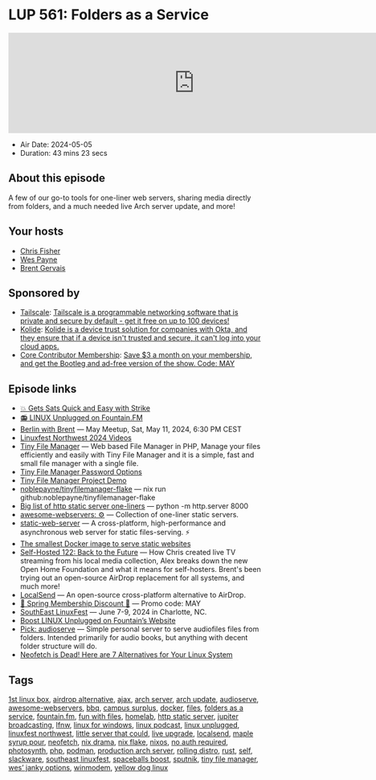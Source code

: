 # LUP 561: Folders as a Service

<iframe src="https://player.fireside.fm/v2/RUkczH-V+O3RIKMzq?theme=dark" width="740" height="200" frameborder="0" scrolling="no"></iframe>

* Air Date: 2024-05-05
* Duration: 43 mins 23 secs

## About this episode

A few of our go-to tools for one-liner web servers, sharing media directly from folders, and a much needed live Arch server update, and more!

## Your hosts
* [Chris Fisher](https://linuxunplugged.com/hosts/chrislas)
* [Wes Payne](https://linuxunplugged.com/hosts/wes)
* [Brent Gervais](https://linuxunplugged.com/hosts/brent)

## Sponsored by

  * [Tailscale](http://tailscale.com/linuxunplugged): [Tailscale is a programmable networking software that is private and secure by default - get it free on up to 100 devices!](http://tailscale.com/linuxunplugged)
  * [Kolide](https://kolide.com/unplugged): [Kolide is a device trust solution for companies with Okta, and they ensure that if a device isn't trusted and secure, it can't log into your cloud apps.](https://kolide.com/unplugged)
  * [Core Contributor Membership](https://jupitersignal.memberful.com/checkout?plan=52946&amp;coupon=may): [Save $3 a month on your membership, and get the Bootleg and ad-free version of the show. Code: MAY](https://jupitersignal.memberful.com/checkout?plan=52946&amp;coupon=may)



## Episode links

  * [💥 Gets Sats Quick and Easy with Strike](https://strike.me/ "💥 Gets Sats Quick and Easy with Strike")
  * [📻 LINUX Unplugged on Fountain.FM](https://www.fountain.fm/show/dWiuBeqpDSM86AwXRXov "📻 LINUX Unplugged on Fountain.FM")
  * [Berlin with Brent](https://www.meetup.com/jupiterbroadcasting/events/300421212/ "Berlin with Brent") — May Meetup, Sat, May 11, 2024, 6:30 PM CEST
  * [Linuxfest Northwest 2024 Videos](https://www.youtube.com/@LinuxFestNorthwest/videos "Linuxfest Northwest 2024 Videos")
  * [Tiny File Manager](https://tinyfilemanager.github.io/ "Tiny File Manager") — Web based File Manager in PHP, Manage your files efficiently and easily with Tiny File Manager and it is a simple, fast and small file manager with a single file.
  * [Tiny File Manager Password Options](https://github.com/prasathmani/tinyfilemanager/wiki/Security-and-User-Management#configuration "Tiny File Manager Password Options")
  * [Tiny File Manager Project Demo](https://tinyfilemanager.github.io/demo/ "Tiny File Manager Project Demo")
  * [noblepayne/tinyfilemanager-flake](https://github.com/noblepayne/tinyfilemanager-flake "noblepayne/tinyfilemanager-flake") — nix run github:noblepayne/tinyfilemanager-flake
  * [Big list of http static server one-liners](https://gist.github.com/willurd/5720255 "Big list of http static server one-liners") — python -m http.server 8000
  * [awesome-webservers: ⚙️](https://github.com/imgarylai/awesome-webservers "awesome-webservers: ⚙️") — Collection of one-liner static servers.
  * [static-web-server](https://github.com/static-web-server/static-web-server "static-web-server") — A cross-platform, high-performance and asynchronous web server for static files-serving. ⚡
  * [The smallest Docker image to serve static websites](https://lipanski.com/posts/smallest-docker-image-static-website "The smallest Docker image to serve static websites")
  * [Self-Hosted 122: Back to the Future](https://selfhosted.show/122 "Self-Hosted 122: Back to the Future") — How Chris created live TV streaming from his local media collection, Alex breaks down the new Open Home Foundation and what it means for self-hosters. Brent's been trying out an open-source AirDrop replacement for all systems, and much more!
  * [LocalSend](https://github.com/localsend/localsend "LocalSend") — An open-source cross-platform alternative to AirDrop.
  * [🌷 Spring Membership Discount 🌱](https://jupitersignal.memberful.com/checkout?plan=52946&coupon=may "🌷 Spring Membership Discount 🌱") — Promo code: MAY
  * [SouthEast LinuxFest](https://southeastlinuxfest.org/ "SouthEast LinuxFest") — June 7-9, 2024 in Charlotte, NC.
  * [Boost LINUX Unplugged on Fountain’s Website](https://fountain.fm/show/dWiuBeqpDSM86AwXRXov "Boost LINUX Unplugged on Fountain’s Website")
  * [Pick: audioserve](https://github.com/izderadicka/audioserve "Pick: audioserve") — Simple personal server to serve audiofiles files from folders. Intended primarily for audio books, but anything with decent folder structure will do.
  * [Neofetch is Dead! Here are 7 Alternatives for Your Linux System](https://itsfoss.com/neofetch-alternatives/ "Neofetch is Dead! Here are 7 Alternatives for Your Linux System")



## Tags

[1st linux box](https://linuxunplugged.com/tags/1st%20linux%20box), [airdrop alternative](https://linuxunplugged.com/tags/airdrop%20alternative), [ajax](https://linuxunplugged.com/tags/ajax), [arch server](https://linuxunplugged.com/tags/arch%20server), [arch update](https://linuxunplugged.com/tags/arch%20update), [audioserve](https://linuxunplugged.com/tags/audioserve), [awesome-webservers](https://linuxunplugged.com/tags/awesome-webservers), [bbq](https://linuxunplugged.com/tags/bbq), [campus surplus](https://linuxunplugged.com/tags/campus%20surplus), [docker](https://linuxunplugged.com/tags/docker), [files](https://linuxunplugged.com/tags/files), [folders as a service](https://linuxunplugged.com/tags/folders%20as%20a%20service), [fountain.fm](https://linuxunplugged.com/tags/fountain.fm), [fun with files](https://linuxunplugged.com/tags/fun%20with%20files), [homelab](https://linuxunplugged.com/tags/homelab), [http static server](https://linuxunplugged.com/tags/http%20static%20server), [jupiter broadcasting](https://linuxunplugged.com/tags/jupiter%20broadcasting), [lfnw](https://linuxunplugged.com/tags/lfnw), [linux for windows](https://linuxunplugged.com/tags/linux%20for%20windows), [linux podcast](https://linuxunplugged.com/tags/linux%20podcast), [linux unplugged](https://linuxunplugged.com/tags/linux%20unplugged), [linuxfest northwest](https://linuxunplugged.com/tags/linuxfest%20northwest), [little server that could](https://linuxunplugged.com/tags/little%20server%20that%20could), [live upgrade](https://linuxunplugged.com/tags/live%20upgrade), [localsend](https://linuxunplugged.com/tags/localsend), [maple syrup pour](https://linuxunplugged.com/tags/maple%20syrup%20pour), [neofetch](https://linuxunplugged.com/tags/neofetch), [nix drama](https://linuxunplugged.com/tags/nix%20drama), [nix flake](https://linuxunplugged.com/tags/nix%20flake), [nixos](https://linuxunplugged.com/tags/nixos), [no auth required](https://linuxunplugged.com/tags/no%20auth%20required), [photosynth](https://linuxunplugged.com/tags/photosynth), [php](https://linuxunplugged.com/tags/php), [podman](https://linuxunplugged.com/tags/podman), [production arch server](https://linuxunplugged.com/tags/production%20arch%20server), [rolling distro](https://linuxunplugged.com/tags/rolling%20distro), [rust](https://linuxunplugged.com/tags/rust), [self](https://linuxunplugged.com/tags/self), [slackware](https://linuxunplugged.com/tags/slackware), [southeast linuxfest](https://linuxunplugged.com/tags/southeast%20linuxfest), [spaceballs boost](https://linuxunplugged.com/tags/spaceballs%20boost), [sputnik](https://linuxunplugged.com/tags/sputnik), [tiny file manager](https://linuxunplugged.com/tags/tiny%20file%20manager), [wes’ janky options](https://linuxunplugged.com/tags/wes%E2%80%99%20janky%20options), [winmodem](https://linuxunplugged.com/tags/winmodem), [yellow dog linux](https://linuxunplugged.com/tags/yellow%20dog%20linux)